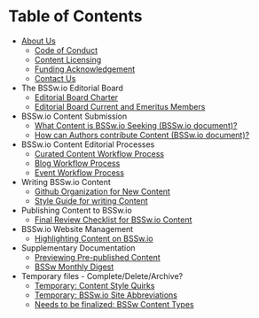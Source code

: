 Table of Contents
=================

<!--ts-->
   * [About Us](Documentation/WhoAreWe.md)
     - [Code of Conduct]()
     - [Content Licensing]()
     - [Funding Acknowledgement]()
     - [Contact Us]()
   * The BSSw.io Editorial Board
     - [Editorial Board Charter]()
     - [Editorial Board Current and Emeritus Members]()
   * BSSw.io Content Submission
     - [What Content is BSSw.io Seeking (BSSw.io document)?](WhatToContribute.md)
     - [How can Authors contribute Content (BSSw.io document)?](HowToContribute.md)  
   * BSSw.io Content Editorial Processes
     - [Curated Content Workflow Process](Site/CuratedContentEditorialWorkflow.md)
     - [Blog Workflow Process]()
     - [Event Workflow Process]()
   * Writing BSSw.io Content
     - [Github Organization for New Content](Documentation/OrgNewContent/OrganizeNewContent.md)
     - [Style Guide for writing Content](Documentation/ContentStyleGuide/ContentStyleGuide.md)
   * Publishing Content to BSSw.io
     - [Final Review Checklist for BSSw.io Content](Documentation/PublContent/ContentReviewchecklist.md)
   * BSSw.io Website Management
     - [Highlighting Content on BSSw.io]()
   * Supplementary Documentation
     - [Previewing Pre-published Content]()
     - [BSSw Monthly Digest]()
   * Temporary files - Complete/Delete/Archive?
     - [Temporary: Content Style Quirks](Documentation/TmpFiles/StyleQuirks.md)
     - [Temporary: BSSw.io Site Abbreviations](Documentation/TmpFiles/Abbreviations.md)	
     - [Needs to be finalized: BSSw Content Types](Site/ContentTypes.md)
